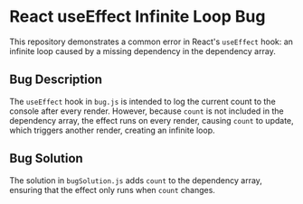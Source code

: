 # React useEffect Infinite Loop Bug

This repository demonstrates a common error in React's `useEffect` hook: an infinite loop caused by a missing dependency in the dependency array.

## Bug Description
The `useEffect` hook in `bug.js` is intended to log the current count to the console after every render. However, because `count` is not included in the dependency array, the effect runs on every render, causing `count` to update, which triggers another render, creating an infinite loop.

## Bug Solution
The solution in `bugSolution.js` adds `count` to the dependency array, ensuring that the effect only runs when `count` changes.